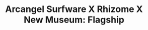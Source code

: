 ---
ee_id_show: '4505'
site: '1'
type: '5'
title: 'Arcangel Surfware X Rhizome X New Museum: Flagship'
url: arcangel-surfware-x-rhizome-x-new-museum-flagship
live_url: ''
year: '2019'
venue: New Museum
state_country: New York
pitch: Built a copy of the Arcangel Surfware Flagship at the New Museum 4 one day!
  Thx Rhizome.&nbsp;
ps: ''
imgs: rhizome-flagship-2019-05-web-ih--aFCU.jpg,rhizome-flagship-2019-05-web-ih--ByaI.jpg,rhizome-flagship-2019-05-web-ih--C9Jd.jpg,rhizome-flagship-2019-05-web-ih--ctyY.jpg,rhizome-flagship-2019-05-web-ih--gHca.jpg,rhizome-flagship-2019-05-web-ih--gWVA.jpg,rhizome-flagship-2019-05-web-ih--Kf1f.jpg,rhizome-flagship-2019-05-web-ih--PoVD.jpg,rhizome-flagship-2019-05-web-ih--rCtD.jpg,rhizome-flagship-2019-05-web-ih--RgYi.jpg,rhizome-flagship-2019-05-web-ih--Xa05.jpg,rhizome-flagship-2019-05-web-ih--VmI3.jpg,rhizome-flagship-2019-05-web-ih--xDnP.jpg
things: "[4111] [2013-117-the-source-desktop-wireform] 2013-117 The Source Issue 1
  Desktop Wireform (SRF-014),[4112] [2013-133-the-source-issue-3-i-shot-andy-warhol]
  2013 133 The Source Issue 3 I Shot Andy Warhol (SRF-016),[4113] [2013-168-the-source-issue-4-on-and-on]
  2013-168 The Source Issue 4 On and On  (SRF-017),[4114] [2013-138-the-source-pizza-party]
  2013 138 The Source Issue 2 Pizza Party (SRF-015),[4138] [2013-115-24-Dances-For-The-Electric-Piano]
  2013-015 24 Dances For The Electric Piano (SRF-001),[4211] [2013-136-the-source-issue-5-space-invader]
  2013-136 The Source Issue 5 Space Invader  (SRF-20),[4213] [2013-137-the-source-hello-world-pen-plotter]
  2013-137 The Source Issue 6  Hello World Pen Plotter (SRF-22),[4214] [2013-140-the-source-issue-7-dooogle]
  2013-140 The Source Issue 7 Dooogle  (SRF-23),[4215] [2013-134-the-source-issue-8-six-sixty-six]
  2013-134 The Source Issue 8 Six Sixty Six  (SRF-24),[4297] [2015-159-fuck-negativity-sweatpants-srf-027]
  2015-159 Fuck Negativity Sweatpants (SRF-027),[4298] [2015-158-fuck-negativity-hoodie-srf-026]
  2015-158 Fuck Negativity Hoodie (SRF-026),[4299] [2015-157-fuck-negativity-t-shirt-srf-025]
  2015-157 Fuck Negativity T-Shirt (SRF-025),[4305] [2015-164-fuck-negativity-slides-srf-032]
  2015-164 Fuck Negativity Slides (SRF-032),[4366] [2016-077-fuck-negativity-white-sweatpants]
  2016-077 Fuck Negativity Sweatpants,[4367] [2016-078-fuck-negativity-white-hoodie-srf-035]
  2016-078 Fuck Negativity White Hoodie (SRF-035),[4368] [2016-079-fuck-negativity-white-t-shirt-srf-034]
  2016-079 Fuck Negativity White T-Shirt (SRF-034),[4378] [2016-061-the-source-digest-srf-038]
  2016-061 The Source Digest (SRF-038),[4409] [2013-141-the-source-issue-10-what-a-misunderstanding]
  2013-141 The Source  Issue #10: What a misunderstanding!,[4410] [2013-144-the-source-issue-9-colors-personal-edition]
  2013-144 The Source Issue #9: Colors Personal Edition"
layout: shows
---